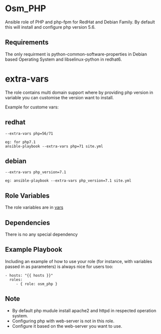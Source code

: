 Osm_PHP
=========

Ansible role of PHP and php-fpm for RedHat and Debian Family. By default this will install and configure php version 5.6.

Requirements
------------
The only requirment is python-common-software-properties in Debian based Operating System and libselinux-python in redhat6.

extra-vars
==========

The role contains multi domain support where by providing php version in variable you can customise the version want to install.

Example for custome vars:  

redhat
-------  
```
--extra-vars php=56/71

eg: for php7.1  
ansible-playbook --extra-vars php=71 site.yml
```

debian  
------- 
``` 
--extra-vars php_version=7.1

eg: ansible-playbook --extra-vars php_version=7.1 site.yml
```

Role Variables
--------------
The role variables are in [vars](https://github.com/opstree-ansible/osm_php/blob/master/vars/main.yml)

Dependencies
------------

There is no any special dependency

Example Playbook
----------------

Including an example of how to use your role (for instance, with variables passed in as parameters) is always nice for users too:

    - hosts: "{{ hosts }}"
      roles:
         - { role: osm_php }

Note
--------

* By default php mudule install apache2 and httpd in respected operation system.
* Configuring php with web-server is not in this role. 
* Configure it based on the web-server you want to use. 
